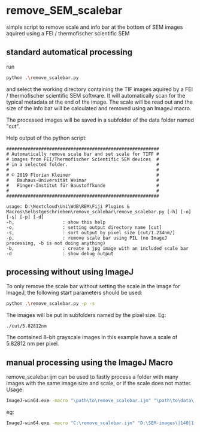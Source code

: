 # remove_SEM_scalebar
simple script to remove scale and info bar at the bottom of SEM images aquired using a FEI / thermofischer scientific SEM 

## standard automatical processing

run 
```bash
python .\remove_scalebar.py
```

and select the working directory containing the TIF images aquired by a FEI / thermofischer scientific SEM software. It will automatically scan for the typical metadata at the end of the image. The scale will be read out and the size of the info bar will be calculated and removed using an ImageJ macro.

The processed images will be saved in a subfolder of the data folder named "cut".

Help output of the python script:

```
#########################################################
# Automatically remove scale bar and set scale for TIFF #
# images from FEI/Thermofischer Scientific SEM devices  #
# in a selected folder.                                 #
#                                                       #
# © 2019 Florian Kleiner                                #
#   Bauhaus-Universität Weimar                          #
#   Finger-Institut für Baustoffkunde                   #
#                                                       #
#########################################################

usage: D:\Nextcloud\Uni\WdB\REM\Fiji Plugins & Macros\Selbstgeschrieben\remove_scalebar\remove_scalebar.py [-h] [-o] [-s] [-p] [-d]
-h,                  : show this help
-o,                  : setting output directory name [cut]
-s,                  : sort output by pixel size [cut/1.234nm/]
-p,                  : remove scale bar using PIL (no ImageJ processing, -b is not doing anything)
-b,                  : create a jpg image with an included scale bar
-d                   : show debug output
```

## processing without using ImageJ
To only remove the scale bar without setting the scale in the image for ImageJ, the following start parameters should be used:
```bash
python .\remove_scalebar.py -p -s
```
The images will be put in subfolders named by the pixel size. Eg:

```
./cut/5.82812nm
```
The contained 8-bit grayscale images in this example have a scale of 5.82812 nm per pixel.

## manual processing using the ImageJ Macro

remove_scalebar.ijm can be used to fastly process a folder with many images with the same image size and scale, or if the scale does not matter.
Usage:
```bash
ImageJ-win64.exe -macro "\path\to\remove_scalebar.ijm" "\path\to\data\|infoBarheight|metricScale|pixelScale|sortByPixelSize|addScaleBarImage"
```
eg:
```bash
ImageJ-win64.exe -macro "C:\remove_scalebar.ijm" "D:\SEM-images\|140|1|1|0|0"
```
